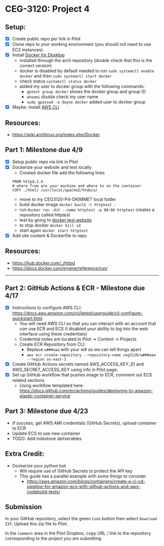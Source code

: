 # CEG-3120: Project 4

## Setup:

- [x] Create public repo per link in Pilot
- [x] Clone repo to your working environment (you should not need to use EC2 instances).
- [x] Install [Docker for Desktop](https://www.docker.com/products/docker-desktop)
  - installed through the arch repository (double check that this is the correct version)
  - docker is disabled by default needed to run `sudo systemctl enable docker` and then `sudo systemctl start docker`
  - check status `systemctl status docker`
  - added my user to docker group with the following commands:
    - `getent group docker` shows the docker group and group ID
    - `whoami` double check my user name
    - `sudo gpasswd -a dayne docker` added user to docker group
- [x] Maybe: Install [AWS CLI](https://aws.amazon.com/cli/)

## Resources:

- https://wiki.archlinux.org/index.php/Docker

## Part 1: Milestone due 4/9

- [x] Setup public repo via link in Pilot
- [x] Dockerize your website and test locally
  - Created docker file add the following lines
  ```
  FROM httpd:2.4
  # where from are your machine and where to on the container
  COPY ./html/ /usr/local/apache2/htdocs/
  ```
  - move to my CEG3120-P4-DKIMMET local folder
  - build docker image `docker build -t httptest .`
  - run `docker run -dit --name httptest -p 80:80 httptest` creates a repository called httptest
  - test by going to [docker test website](http://127.0.0.1/)
  - to stop docker `docker kill id`
  - start again `docker start httptest`
- [x] Add site content & Dockerfile to repo

## Resources:

- https://hub.docker.com/_/httpd
- https://docs.docker.com/engine/reference/run/

---

## Part 2: GitHub Actions & ECR - Milestone due 4/17

- [x] Instructions to configure AWS CLI: https://docs.aws.amazon.com/cli/latest/userguide/cli-configure-quickstart.html
  - You will need AWS CLI so that you can interact with an account that _can_ use ECR and ECS (I disabled your ability to log into the web interface using these credentials)
  - Credential notes are located in Pilot -> Content -> Projects
  - Create ECR Repository from CLI:
    - Replace `w###aaa` with your w# so we can tell things apart
    - `aws ecr create-repository --repository-name ceg3120/w###aaa --region us-east-1`
- [x] Create GitHub Actions secrets named AWS_ACCESS_KEY_ID and AWS_SECRET_ACCESS_KEY using info in Pilot page.
- [x] Set up GitHub workflow that pushes image to ECR, comment out ECS related sections
  - Using workflow templated here: https://docs.github.com/en/actions/guides/deploying-to-amazon-elastic-container-service

## Part 3: Milestone due 4/23

- If success, get AWS AMI credentials (GitHub Secrets), upload container to ECR
- Update ECS to use new container
- TODO: Add milestone deliverables

## Extra Credit:

- Dockerize your python bot
  - Will require use of GitHub Secrets to protect the API key
  - This guide has a parallel example with some things to consider
    - https://aws.amazon.com/blogs/containers/create-a-ci-cd-pipeline-for-amazon-ecs-with-github-actions-and-aws-codebuild-tests/

## Submission

In your GitHub repository, select the green `Code` button then select `Download ZIP`. Upload this zip file to Pilot.

In the `Comment` area in the Pilot Dropbox, copy URL / link to the repository corresponding to the project you are submitting

```

```
